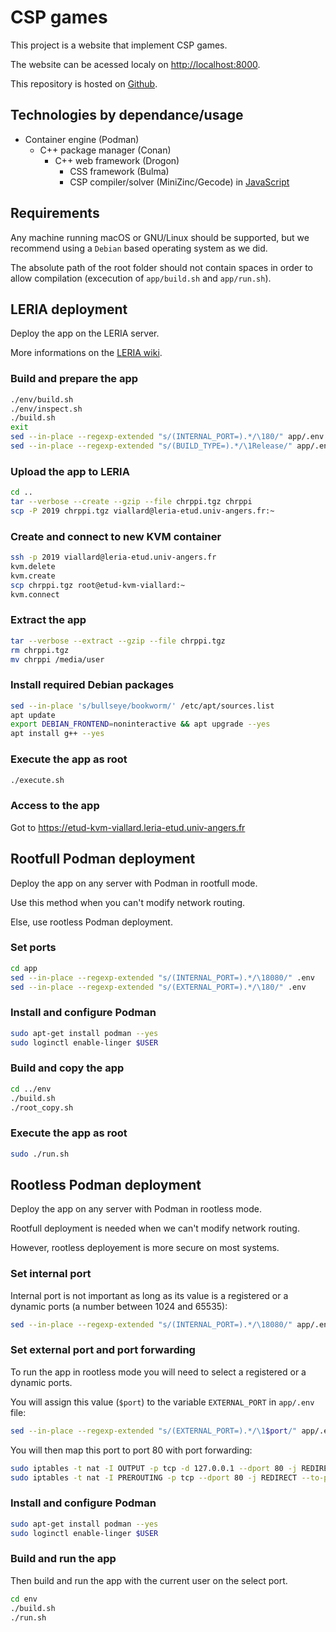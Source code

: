 # CSP games

This project is a website that implement CSP games.

The website can be acessed localy on [http://localhost:8000](http://localhost).

This repository is hosted on [Github](https://github.com/chrppi-developpers/csp_games).

## Technologies by dependance/usage

- Container engine (Podman)
	- C++ package manager (Conan)
		- C++ web framework (Drogon)
			- CSS framework (Bulma)
			- CSP compiler/solver (MiniZinc/Gecode) in [JavaScript](https://js.minizinc.dev/docs/stable/index.html)

## Requirements

Any machine running macOS or GNU/Linux should be supported, but we recommend using a `Debian` based operating system as we did.

The absolute path of the root folder should not contain spaces in order to allow compilation (excecution of `app/build.sh` and `app/run.sh`).

## LERIA deployment

Deploy the app on the LERIA server.

More informations on the [LERIA wiki](https://wiki.leria.univ-angers.fr/ua_members/cloud).

### Build and prepare the app

```bash
./env/build.sh
./env/inspect.sh
./build.sh
exit
sed --in-place --regexp-extended "s/(INTERNAL_PORT=).*/\180/" app/.env
sed --in-place --regexp-extended "s/(BUILD_TYPE=).*/\1Release/" app/.env
```

### Upload the app to LERIA

```bash
cd ..
tar --verbose --create --gzip --file chrppi.tgz chrppi
scp -P 2019 chrppi.tgz viallard@leria-etud.univ-angers.fr:~
```

### Create and connect to new KVM container

```bash
ssh -p 2019 viallard@leria-etud.univ-angers.fr
kvm.delete
kvm.create
scp chrppi.tgz root@etud-kvm-viallard:~
kvm.connect
```

### Extract the app

```bash
tar --verbose --extract --gzip --file chrppi.tgz
rm chrppi.tgz
mv chrppi /media/user
```

### Install required Debian packages

```bash
sed --in-place 's/bullseye/bookworm/' /etc/apt/sources.list
apt update
export DEBIAN_FRONTEND=noninteractive && apt upgrade --yes
apt install g++ --yes
```

### Execute the app as root

```bash
./execute.sh
```

### Access to the app

Got to https://etud-kvm-viallard.leria-etud.univ-angers.fr

## Rootfull Podman deployment

Deploy the app on any server with Podman in rootfull mode.

Use this method when you can't modify network routing.

Else, use rootless Podman deployment.

### Set ports

```bash
cd app
sed --in-place --regexp-extended "s/(INTERNAL_PORT=).*/\18080/" .env
sed --in-place --regexp-extended "s/(EXTERNAL_PORT=).*/\180/" .env
```

### Install and configure Podman

```bash
sudo apt-get install podman --yes
sudo loginctl enable-linger $USER
```

### Build and copy the app

```bash
cd ../env
./build.sh
./root_copy.sh
```

### Execute the app as root

```bash
sudo ./run.sh
```

## Rootless Podman deployment

Deploy the app on any server with Podman in rootless mode.

Rootfull deployment is needed when we can't modify network routing.

However, rootless deployement is more secure on most systems.

### Set internal port

Internal port is not important as long as its value is a registered or a dynamic ports (a number between 1024 and 65535):

```bash
sed --in-place --regexp-extended "s/(INTERNAL_PORT=).*/\18080/" app/.env 
```

### Set external port and port forwarding

To run the app in rootless mode you will need to select a registered or a dynamic ports.

You will assign this value (`$port`) to the variable `EXTERNAL_PORT` in `app/.env` file:

```bash
sed --in-place --regexp-extended "s/(EXTERNAL_PORT=).*/\1$port/" app/.env 
```

You will then map this port to port 80 with port forwarding:

```bash
sudo iptables -t nat -I OUTPUT -p tcp -d 127.0.0.1 --dport 80 -j REDIRECT --to-ports $port
sudo iptables -t nat -I PREROUTING -p tcp --dport 80 -j REDIRECT --to-ports $port
```

### Install and configure Podman

```bash
sudo apt-get install podman --yes
sudo loginctl enable-linger $USER
```

### Build and run the app

Then build and run the app with the current user on the select port.

```bash
cd env
./build.sh
./run.sh
```
